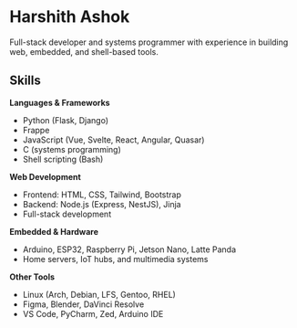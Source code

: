 # Harshith Ashok

Full-stack developer and systems programmer with experience in building web, embedded, and shell-based tools.

## Skills

**Languages & Frameworks**  
- Python (Flask, Django)
- Frappe
- JavaScript (Vue, Svelte, React, Angular, Quasar)  
- C (systems programming)  
- Shell scripting (Bash)

**Web Development**  
- Frontend: HTML, CSS, Tailwind, Bootstrap  
- Backend: Node.js (Express, NestJS), Jinja  
- Full-stack development

**Embedded & Hardware**  
- Arduino, ESP32, Raspberry Pi, Jetson Nano, Latte Panda  
- Home servers, IoT hubs, and multimedia systems

**Other Tools**  
- Linux (Arch, Debian, LFS, Gentoo, RHEL)  
- Figma, Blender, DaVinci Resolve  
- VS Code, PyCharm, Zed, Arduino IDE
